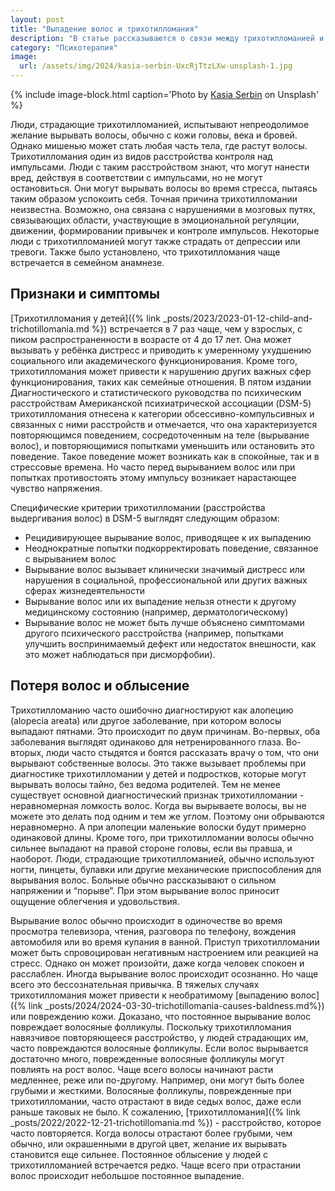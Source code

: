 ```yaml
---
layout: post
title: "Выпадение волос и трихотилломания"
description: "В статье рассказываются о связи между трихотилломанией и потерей волос"
category: "Психотерапия"
image:
  url: /assets/img/2024/kasia-serbin-UxcRjTtzLXw-unsplash-1.jpg
---
```


{% include image-block.html 
caption='Photo by <a href="https://unsplash.com/@katersss" rel="nofollow" >Kasia Serbin</a> on Unsplash'
%}

Люди, страдающие трихотилломанией, испытывают непреодолимое желание вырывать волосы, обычно с кожи головы, века и бровей. 
Однако мишенью может стать любая часть тела, где растут волосы. Трихотилломания один из видов расстройства контроля 
над импульсами. Люди с таким расстройством знают, что могут нанести вред, действуя в соответствии с импульсами, но не могут 
остановиться. Они могут вырывать волосы во время стресса, пытаясь таким образом успокоить себя. Точная причина 
трихотилломании неизвестна. Возможно, она связана с нарушениями в мозговых путях, связывающих области, участвующие 
в эмоциональной регуляции, движении, формировании привычек и контроле импульсов. Некоторые люди с трихотилломанией 
могут также страдать от депрессии или тревоги. Также было установлено, что трихотилломания чаще встречается в семейном анамнезе.


## Признаки и симптомы

[Трихотилломания у детей]({% link _posts/2023/2023-01-12-child-and-trichotillomania.md %}) встречается в 7 раз чаще, чем у взрослых, 
с пиком распространенности в возрасте от 4 до 17 лет. 
Она может вызывать у ребёнка дистресс и приводить к умеренному ухудшению социального или академического функционирования.
Кроме того, трихотилломания может привести к нарушению других важных сфер функционирования, таких как семейные отношения. 
В пятом издании Диагностического и статистического руководства по психическим расстройствам Американской психиатрической 
ассоциации (DSM-5) трихотилломания отнесена к категории обсессивно-компульсивных и связанных с ними расстройств и 
отмечается, что она характеризуется повторяющимся поведением, сосредоточенным на теле (вырывание волос), и 
повторяющимися попытками уменьшить или остановить это поведение. Такое поведение может возникать как в спокойные, 
так и в стрессовые времена. Но часто перед вырыванием волос или при попытках противостоять этому импульсу возникает 
нарастающее чувство напряжения.


Специфические критерии трихотилломании (расстройства выдергивания волос) в DSM-5 выглядят следующим образом:

- Рецидивирующее вырывание волос, приводящее к их выпадению
- Неоднократные попытки подкорректировать поведение, связанное с вырыванием волос
- Вырывание волос вызывает клинически значимый дистресс или нарушения в социальной, профессиональной или других важных сферах жизнедеятельности
- Вырывание волос или их выпадение нельзя отнести к другому медицинскому состоянию (например, дерматологическому)
- Вырывание волос не может быть лучше объяснено симптомами другого психического расстройства (например, попытками улучшить
воспринимаемый дефект или недостаток внешности, как это может наблюдаться при дисморфобии).


## Потеря волос и облысение


Трихотилломанию часто ошибочно диагностируют как алопецию (alopecia areata) или другое заболевание, при котором волосы выпадают пятнами. 
Это происходит по двум причинам. Во-первых, оба заболевания выглядят одинаково для нетренированного глаза. Во-вторых, люди часто 
стыдятся и боятся рассказать врачу о том, что они вырывают собственные волосы. Это также вызывает проблемы при диагностике 
трихотилломании у детей и подростков, которые могут вырывать волосы тайно, без ведома родителей. Тем не менее существует основной 
диагностический признак трихотилломании - неравномерная ломкость волос. Когда вы вырываете волосы, вы не можете это делать 
под одним и тем же углом. Поэтому они обрываются неравномерно. А при алопеции маленькие волоски будут примерно одинаковой 
длины. Кроме того, при трихотилломании волосы обычно сильнее выпадают на правой стороне головы, если вы правша, и наоборот. 
Люди, страдающие трихотилломанией, обычно используют ногти, пинцеты, булавки или другие механические приспособления для 
вырывания волос. Больные обычно рассказывают о сильном напряжении и “порыве”. При этом вырывание волос приносит ощущение 
облегчения и удовольствия. 

Вырывание волос обычно происходит в одиночестве во время просмотра телевизора, чтения, разговора 
по телефону, вождения автомобиля или во время купания в ванной. Приступ трихотилломании может быть спровоцирован негативным 
настроением или реакцией на стресс. Однако он может произойти, даже когда человек спокоен и расслаблен. Иногда вырывание 
волос происходит осознанно. Но чаще всего это бессознательная привычка. В тяжелых случаях трихотилломания может привести 
к необратимому [выпадению волос]({% link _posts/2024/2024-03-30-trichotillomania-causes-baldness.md%}) или повреждению кожи. Доказано, что постоянное вырывание волос повреждает волосяные 
фолликулы. Поскольку трихотилломания навязчивое повторяющееся расстройство, 
у людей страдающих им, часто повреждаются волосяные фолликулы. Если волос вырывается достаточно много, поврежденные волосяные фолликулы могут 
повлиять на рост волос. Чаще всего волосы начинают расти медленнее, реже или по-другому. Например, они могут быть 
более грубыми и жесткими. Волосяные фолликулы, поврежденные при трихотилломании, часто отрастают в виде седых волос,
даже если раньше таковых не было. К сожалению, [трихотилломания]({% link _posts/2022/2022-12-21-trichotillomania.md %}) - расстройство, которое часто повторяется. Когда 
волосы отрастают более грубыми, чем обычно, или окрашенными в другой цвет, желание их вырывать становится еще сильнее.
Постоянное облысение у людей с трихотилломанией встречается редко. Чаще всего при отрастании волос происходит небольшое постоянное выпадение.


